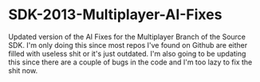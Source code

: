 # SDK-2013-Multiplayer-AI-Fixes

Updated version of the AI Fixes for the Multiplayer Branch of the Source SDK. I'm only doing this since most repos I've found on Github are either filled with useless shit or it's just outdated. I'm also going to be updating this since there are a couple of bugs in the code and I'm too lazy to fix the shit now.

